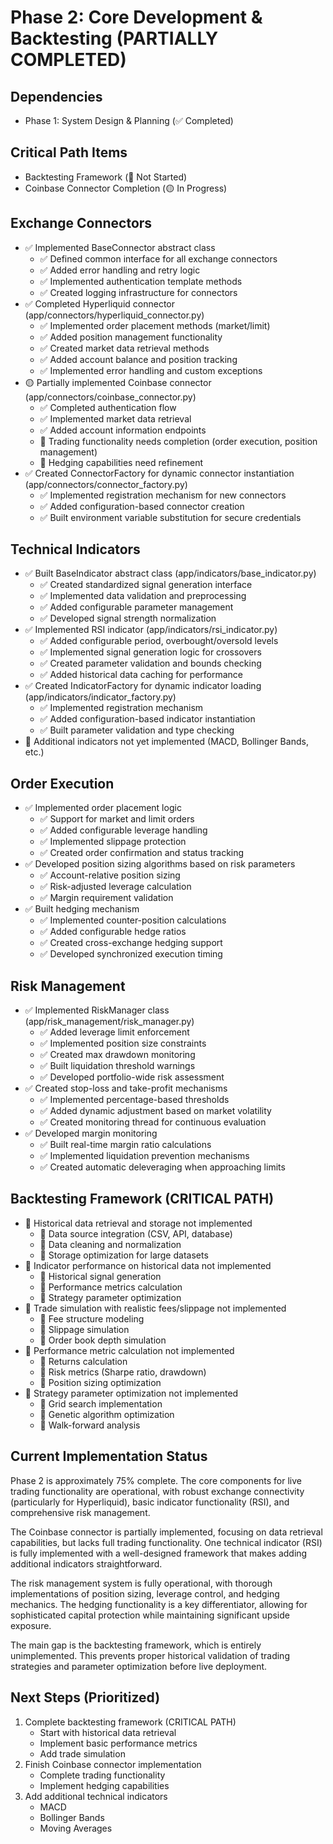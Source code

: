 # Phase 2: Core Development & Backtesting (PARTIALLY COMPLETED)

## Dependencies

- Phase 1: System Design & Planning (✅ Completed)

## Critical Path Items

- Backtesting Framework (🔲 Not Started)
- Coinbase Connector Completion (🟡 In Progress)

## Exchange Connectors

- ✅ Implemented BaseConnector abstract class
  - ✅ Defined common interface for all exchange connectors
  - ✅ Added error handling and retry logic
  - ✅ Implemented authentication template methods
  - ✅ Created logging infrastructure for connectors
- ✅ Completed Hyperliquid connector (app/connectors/hyperliquid_connector.py)
  - ✅ Implemented order placement methods (market/limit)
  - ✅ Added position management functionality
  - ✅ Created market data retrieval methods
  - ✅ Added account balance and position tracking
  - ✅ Implemented error handling and custom exceptions
- 🟡 Partially implemented Coinbase connector (app/connectors/coinbase_connector.py)
  - ✅ Completed authentication flow
  - ✅ Implemented market data retrieval
  - ✅ Added account information endpoints
  - 🔲 Trading functionality needs completion (order execution, position management)
  - 🔲 Hedging capabilities need refinement
- ✅ Created ConnectorFactory for dynamic connector instantiation (app/connectors/connector_factory.py)
  - ✅ Implemented registration mechanism for new connectors
  - ✅ Added configuration-based connector creation
  - ✅ Built environment variable substitution for secure credentials

## Technical Indicators

- ✅ Built BaseIndicator abstract class (app/indicators/base_indicator.py)
  - ✅ Created standardized signal generation interface
  - ✅ Implemented data validation and preprocessing
  - ✅ Added configurable parameter management
  - ✅ Developed signal strength normalization
- ✅ Implemented RSI indicator (app/indicators/rsi_indicator.py)
  - ✅ Added configurable period, overbought/oversold levels
  - ✅ Implemented signal generation logic for crossovers
  - ✅ Created parameter validation and bounds checking
  - ✅ Added historical data caching for performance
- ✅ Created IndicatorFactory for dynamic indicator loading (app/indicators/indicator_factory.py)
  - ✅ Implemented registration mechanism
  - ✅ Added configuration-based indicator instantiation
  - ✅ Built parameter validation and type checking
- 🔲 Additional indicators not yet implemented (MACD, Bollinger Bands, etc.)

## Order Execution

- ✅ Implemented order placement logic
  - ✅ Support for market and limit orders
  - ✅ Added configurable leverage handling
  - ✅ Implemented slippage protection
  - ✅ Created order confirmation and status tracking
- ✅ Developed position sizing algorithms based on risk parameters
  - ✅ Account-relative position sizing
  - ✅ Risk-adjusted leverage calculation
  - ✅ Margin requirement validation
- ✅ Built hedging mechanism
  - ✅ Implemented counter-position calculations
  - ✅ Added configurable hedge ratios
  - ✅ Created cross-exchange hedging support
  - ✅ Developed synchronized execution timing

## Risk Management

- ✅ Implemented RiskManager class (app/risk_management/risk_manager.py)
  - ✅ Added leverage limit enforcement
  - ✅ Implemented position size constraints
  - ✅ Created max drawdown monitoring
  - ✅ Built liquidation threshold warnings
  - ✅ Developed portfolio-wide risk assessment
- ✅ Created stop-loss and take-profit mechanisms
  - ✅ Implemented percentage-based thresholds
  - ✅ Added dynamic adjustment based on market volatility
  - ✅ Created monitoring thread for continuous evaluation
- ✅ Developed margin monitoring
  - ✅ Built real-time margin ratio calculations
  - ✅ Implemented liquidation prevention mechanisms
  - ✅ Created automatic deleveraging when approaching limits

## Backtesting Framework (CRITICAL PATH)

- 🔲 Historical data retrieval and storage not implemented
  - 🔲 Data source integration (CSV, API, database)
  - 🔲 Data cleaning and normalization
  - 🔲 Storage optimization for large datasets
- 🔲 Indicator performance on historical data not implemented
  - 🔲 Historical signal generation
  - 🔲 Performance metrics calculation
  - 🔲 Strategy parameter optimization
- 🔲 Trade simulation with realistic fees/slippage not implemented
  - 🔲 Fee structure modeling
  - 🔲 Slippage simulation
  - 🔲 Order book depth simulation
- 🔲 Performance metric calculation not implemented
  - 🔲 Returns calculation
  - 🔲 Risk metrics (Sharpe ratio, drawdown)
  - 🔲 Position sizing optimization
- 🔲 Strategy parameter optimization not implemented
  - 🔲 Grid search implementation
  - 🔲 Genetic algorithm optimization
  - 🔲 Walk-forward analysis

## Current Implementation Status

Phase 2 is approximately 75% complete. The core components for live trading functionality are operational, with robust exchange connectivity (particularly for Hyperliquid), basic indicator functionality (RSI), and comprehensive risk management.

The Coinbase connector is partially implemented, focusing on data retrieval capabilities, but lacks full trading functionality. One technical indicator (RSI) is fully implemented with a well-designed framework that makes adding additional indicators straightforward.

The risk management system is fully operational, with thorough implementations of position sizing, leverage control, and hedging mechanics. The hedging functionality is a key differentiator, allowing for sophisticated capital protection while maintaining significant upside exposure.

The main gap is the backtesting framework, which is entirely unimplemented. This prevents proper historical validation of trading strategies and parameter optimization before live deployment.

## Next Steps (Prioritized)

1. Complete backtesting framework (CRITICAL PATH)
   - Start with historical data retrieval
   - Implement basic performance metrics
   - Add trade simulation
2. Finish Coinbase connector implementation
   - Complete trading functionality
   - Implement hedging capabilities
3. Add additional technical indicators
   - MACD
   - Bollinger Bands
   - Moving Averages
